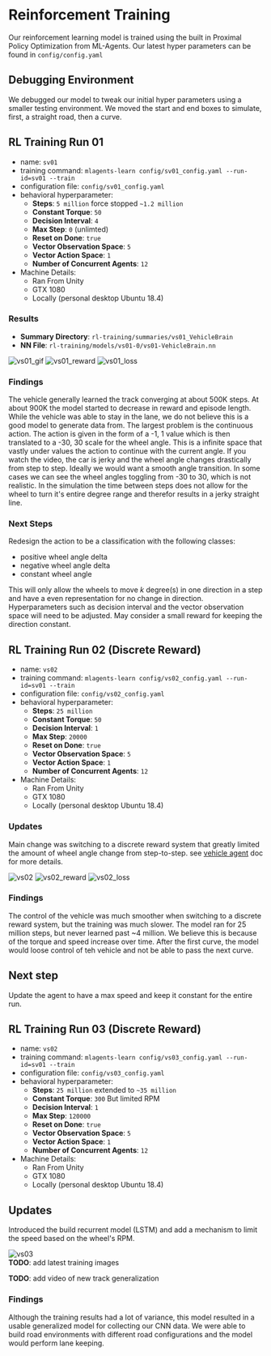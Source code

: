 # Reinforcement Training
Our reinforcement learning model is trained using the built in Proximal Policy Optimization from ML-Agents. Our latest hyper parameters can be found in `config/config.yaml` 

## Debugging Environment
We debugged our model to tweak our initial hyper parameters using a smaller testing environment. We moved the start and end boxes to simulate, first, a straight road, then a curve.

## RL Training Run 01
* name: `sv01`
* training command: `mlagents-learn config/sv01_config.yaml --run-id=sv01 --train`
* configuration file: `config/sv01_config.yaml`
* behavioral hyperparameter: 
  * **Steps**: `5 million` force stopped `~1.2 million`
  * **Constant Torque**: `50`
  * **Decision Interval**: `4`
  * **Max Step**: `0` (unlimted)
  * **Reset on Done**: `true`
  * **Vector Observation Space**: `5`
  * **Vector Action Space**: `1`
  * **Number of Concurrent Agents**: `12`
* Machine Details:
  * Ran From Unity
  * GTX 1080
  * Locally (personal desktop Ubuntu 18.4)

### Results
* **Summary Directory**: `rl-training/summaries/vs01_VehicleBrain`
* **NN File**: `rl-training/models/vs01-0/vs01-VehicleBrain.nn`


![vs01_gif](images/vs01/vs01.gif) 
![vs01_reward](images/vs01/reward_log.png) 
![vs01_loss](images/vs01/loss_log.png) 

### Findings
The vehicle generally learned the track converging at about 500K steps. At about 900K the model started to decrease in reward and episode length. While the vehicle was able to stay in the lane, we do not believe this is a good model to generate data from. The largest problem is the continuous action. The action is given in the form of a -1, 1 value which is then translated to a -30, 30 scale for the wheel angle. This is a infinite space that vastly under values the action to continue with the current angle. If you watch the video, the car is jerky and the wheel angle changes drastically from step to step. Ideally we would want a smooth angle transition. In some cases we can see the wheel angles toggling from -30 to 30, which is not realistic. In the simulation the time between steps does not allow for the wheel to turn it's entire degree range and therefor results in a jerky straight line.  

### Next Steps
Redesign the action to be a classification with the following classes:
* positive wheel angle delta
* negative wheel angle delta
* constant wheel angle

This will only allow the wheels to move *k* degree(s) in one direction in a step and have a even representation for no change in direction. Hyperparameters such as decision interval and the vector observation space will need to be adjusted. May consider a small reward for keeping the direction constant.


## RL Training Run 02 (Discrete Reward)
* name: `vs02`
* training command: `mlagents-learn config/vs02_config.yaml --run-id=sv01 --train`
* configuration file: `config/vs02_config.yaml`
* behavioral hyperparameter: 
  * **Steps**: `25 million`
  * **Constant Torque**: `50`
  * **Decision Interval**: `1`
  * **Max Step**: `20000`
  * **Reset on Done**: `true`
  * **Vector Observation Space**: `5`
  * **Vector Action Space**: `1`
  * **Number of Concurrent Agents**: `12`
* Machine Details:
  * Ran From Unity
  * GTX 1080
  * Locally (personal desktop Ubuntu 18.4)

### Updates
Main change was switching to a discrete reward system that greatly limited the amount of wheel angle change from step-to-step. see [vehicle agent](vehicle_agent.md)
doc for more details. 

![vs02](https://blainerothrock-public.s3.us-east-2.amazonaws.com/autonomous-vehicle-sim/vs02_04.gif) 
![vs02_reward](images/vs02/reward.png) 
![vs02_loss](images/vs02/policy_loss.png)  

### Findings
The control of the vehicle was much smoother when switching to a discrete reward system, but the training was much slower. The model ran for 25 million steps, but never learned past ~4 million. We believe this is because of the torque and speed increase over time. After the first curve, the model would loose control of teh vehicle and not be able to pass the next curve. 

## Next step
Update the agent to have a max speed and keep it constant for the entire run.

## RL Training Run 03 (Discrete Reward)
* name: `vs02`
* training command: `mlagents-learn config/vs03_config.yaml --run-id=sv01 --train`
* configuration file: `config/vs03_config.yaml`
* behavioral hyperparameter: 
  * **Steps**: `25 million` extended to `~35 million`
  * **Constant Torque**: `300` But limited RPM
  * **Decision Interval**: `1`
  * **Max Step**: `120000`
  * **Reset on Done**: `true`
  * **Vector Observation Space**: `5`
  * **Vector Action Space**: `1`
  * **Number of Concurrent Agents**: `12`
* Machine Details:
  * Ran From Unity
  * GTX 1080
  * Locally (personal desktop Ubuntu 18.4)

## Updates
Introduced the build recurrent model (LSTM) and add a mechanism to limit the speed based on the wheel's RPM.

![vs03](https://blainerothrock-public.s3.us-east-2.amazonaws.com/autonomous-vehicle-sim/vs03_04.gif)   
**TODO**: add latest training images

**TODO**: add video of new track generalization

### Findings
Although the training results had a lot of variance, this model resulted in a usable generalized model for collecting our CNN data. We were able to build road environments with different road configurations and the model would perform lane keeping. 